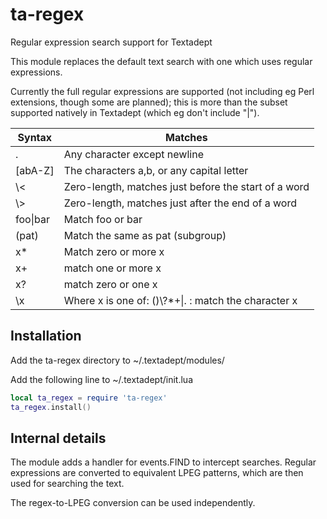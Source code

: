 ta-regex
========

Regular expression search support for Textadept

This module replaces the default text search with one which uses regular
expressions.

Currently the full regular expressions are supported (not including eg Perl
extensions, though some are planned); this is more than the subset supported
natively in Textadept (which eg don't include "|").

| Syntax | Matches |
|--------|---------|
| .      | Any character except newline |
| [abA-Z]| The characters a,b, or any capital letter |
| \\<     | Zero-length, matches just before the start of a word |
| \\>     | Zero-length, matches just after the end of a word |
| foo&#124;bar      | Match foo or bar |
| (pat)  | Match the same as pat (subgroup) |
| x*     | Match zero or more x |
| x+     | match one or more x |
| x?     | match zero or one x |
| \\x     | Where x is one of: ()\\?*+&#124;. : match the character x |

Installation
------------
Add the ta-regex directory to ~/.textadept/modules/

Add the following line to ~/.textadept/init.lua

```lua
local ta_regex = require 'ta-regex'
ta_regex.install()
```

Internal details
----------------
The module adds a handler for events.FIND to intercept searches.  Regular
expressions are converted to equivalent LPEG patterns, which are then used
for searching the text.

The regex-to-LPEG conversion can be used independently.